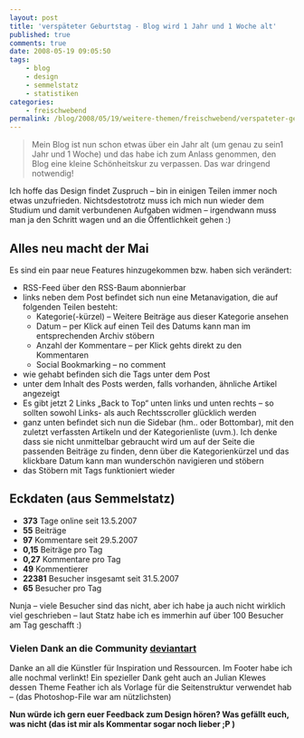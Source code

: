 ```yaml
---
layout: post
title: 'verspäteter Geburtstag - Blog wird 1 Jahr und 1 Woche alt'
published: true
comments: true
date: 2008-05-19 09:05:50
tags:
    - blog
    - design
    - semmelstatz
    - statistiken
categories:
    - freischwebend
permalink: /blog/2008/05/19/weitere-themen/freischwebend/verspateter-geburtstag-blog-wird-1-jahr-und-1-woche-alt
---
```

> Mein Blog ist nun schon etwas über ein Jahr alt (um genau zu sein1 Jahr und 1 Woche) und das habe ich zum Anlass genommen, den Blog eine kleine Schönheitskur zu verpassen. Das war dringend notwendig!



Ich hoffe das Design findet Zuspruch &#8211; bin in einigen Teilen immer noch etwas unzufrieden. Nichtsdestotrotz muss ich mich nun wieder dem Studium und damit verbundenen Aufgaben widmen &#8211; irgendwann muss man ja den Schritt wagen und an die Öffentlichkeit gehen :)

## Alles neu macht der Mai

Es sind ein paar neue Features hinzugekommen bzw. haben sich verändert:

  * RSS-Feed über den RSS-Baum abonnierbar
  * links neben dem Post befindet sich nun eine Metanavigation, die auf folgenden Teilen besteht: 
      * Kategorie(-kürzel) &#8211; Weitere Beiträge aus dieser Kategorie ansehen
      * Datum &#8211; per Klick auf einen Teil des Datums kann man im entsprechenden Archiv stöbern
      * Anzahl der Kommentare &#8211; per Klick gehts direkt zu den Kommentaren
      * Social Bookmarking &#8211; no comment
  * wie gehabt befinden sich die Tags unter dem Post
  * unter dem Inhalt des Posts werden, falls vorhanden, ähnliche Artikel angezeigt
  * Es gibt jetzt 2 Links &#8222;Back to Top&#8220; unten links und unten rechts &#8211; so sollten sowohl Links- als auch Rechtsscroller glücklich werden
  * ganz unten befindet sich nun die Sidebar (hm.. oder Bottombar), mit den zuletzt verfassten Artikeln und der Kategorienliste (uvm.). Ich denke dass sie nicht unmittelbar gebraucht wird um auf der Seite die passenden Beiträge zu finden, denn über die Kategorienkürzel und das klickbare Datum kann man wunderschön navigieren und stöbern
  * das Stöbern mit Tags funktioniert wieder

## Eckdaten (aus Semmelstatz)

  * **373** Tage online seit 13.5.2007
  * **55** Beiträge
  * **97** Kommentare seit 29.5.2007
  * **0,15** Beiträge pro Tag
  * **0,27** Kommentare pro Tag
  * **49** Kommentierer
  * **22381** Besucher insgesamt seit 31.5.2007
  * **65** Besucher pro Tag

Nunja &#8211; viele Besucher sind das nicht, aber ich habe ja auch nicht wirklich viel geschrieben &#8211; laut Statz habe ich es immerhin auf über 100 Besucher am Tag geschafft :)

### Vielen Dank an die Community [deviantart][1]

Danke an all die Künstler für Inspiration und Ressourcen. Im Footer habe ich alle nochmal verlinkt! Ein spezieller Dank geht auch an Julian Klewes dessen Theme Feather ich als Vorlage für die Seitenstruktur verwendet hab &#8211; (das Photoshop-File war am nützlichsten) 

**Nun würde ich gern euer Feedback zum Design hören? Was gefällt euch, was nicht (das ist mir als Kommentar sogar noch lieber ;P )**

 [1]: http://deviantart.com "Community deviantart auf deviantart.com besuchen"